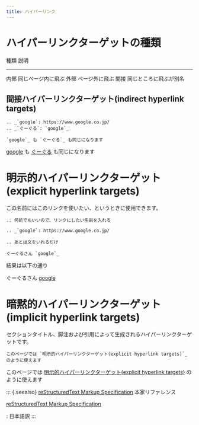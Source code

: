 ```yaml
---
title: ハイパーリンク
---
```


ハイパーリンクターゲットの種類
==============================

  種類   説明
  ------ ------------------------
  内部   同じページ内に飛ぶ
  外部   ページ外に飛ぶ
  間接   同じところに飛ぶが別名

間接ハイパーリンクターゲット(indirect hyperlink targets)
--------------------------------------------------------

``` {.restructuredtext}
.. _`google`: https://www.google.co.jp/
.. _`ぐーぐる`: `google`_

`google`_ も `ぐーぐる`_ も同じになります
```

[google](https://www.google.co.jp/) も
[ぐーぐる](https://www.google.co.jp/) も同じになります

明示的ハイパーリンクターゲット(explicit hyperlink targets)
==========================================================

この名前にはこのリンクを使いたい、というときに使用できます。

``` {.restructuredtext}
.. 何処でもいいので、リンクにしたい名前を入れる

.. _`google`: https://www.google.co.jp/

.. あとは文をいれるだけ

ぐーぐるさん `google`_
```

結果は以下の通り

ぐーぐるさん [google](https://www.google.co.jp/)

暗黙的ハイパーリンクターゲット(implicit hyperlink targets)
==========================================================

セクションタイトル、脚注および引用によって生成されるハイパーリンクターゲットです。

``` {.restructuredtext}
このページでは `明示的ハイパーリンクターゲット(explicit hyperlink targets)`_ のように使えます
```

このページでは [明示的ハイパーリンクターゲット(explicit hyperlink
targets)](#明示的ハイパーリンクターゲットexplicit-hyperlink-targets)
のように使えます

::: {.seealso}
[reStructuredText Markup
Specification](http://docutils.sourceforge.net/docs/ref/rst/restructuredtext.html#hyperlink-targets)
本家リファレンス

[reStructuredText Markup Specification](http://docutils.sphinx-users.jp/docutils/docs/ref/rst/restructuredtext.html#hyperlink-targets)

:   日本語訳
:::
